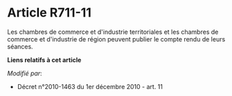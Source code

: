 # Article R711-11

Les chambres de commerce et d'industrie territoriales et les chambres de commerce et d'industrie de région peuvent publier le
compte rendu de leurs séances.

**Liens relatifs à cet article**

_Modifié par_:

  - Décret n°2010-1463 du 1er décembre 2010 - art. 11

